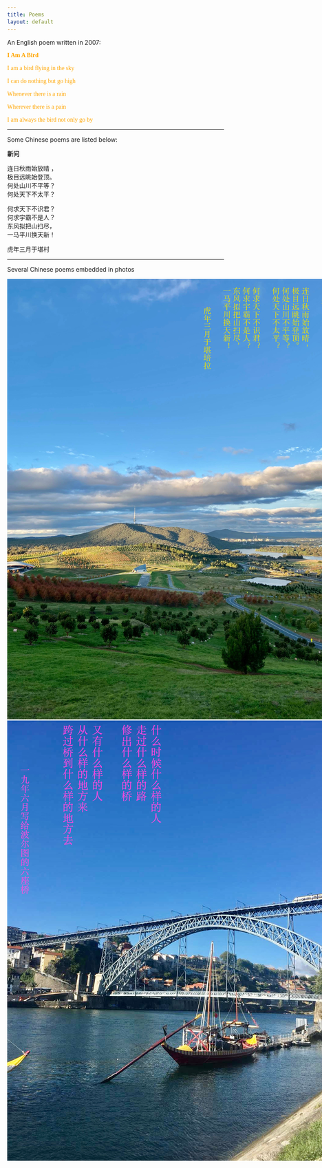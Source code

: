 ```yaml
---
title: Poems
layout: default
---
```


An English poem written in 2007:


    
**<p style="font-family: Calligraffitti; color:orange;"> I Am A Bird </p>**

<p style="font-family: Calligraffitti; color:orange;">I am a bird flying in the sky</p>  
<p style="font-family: Calligraffitti; color:orange;">I can do nothing but go high</p>  
<p style="font-family: Calligraffitti; color:orange;">Whenever there is a rain</p>  
<p style="font-family: Calligraffitti; color:orange;">Wherever there is a pain</p>  
<p style="font-family: Calligraffitti; color:orange;">I am always the bird not only go by</p>  



* * * 

Some Chinese poems are listed below: 

**新问**

连日秋雨始放晴 ，  
极目远眺始登顶。  
何处山川不平等？  
何处天下不太平？  

何求天下不识君？  
何求宇霸不是人？  
东风拟把山扫尽，  
一马平川换天新！  


虎年三月于堪村

* * * 

Several Chinese poems embedded in photos

<div class="card" style="width: 50rem;"> 
<img src="figs/p1.jpg" alt="" class="img-responsive"> 
<img src="figs/p2.jpg" alt="" class="img-responsive"> 
<img src="figs/p3.jpg" alt="" class="img-responsive"> 
</div>
